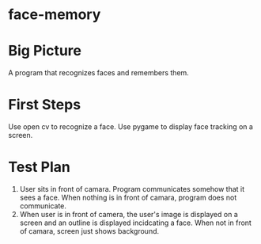 # face-memory

# Big Picture
A program that recognizes faces and remembers them. 

# First Steps
Use open cv to recognize a face.
Use pygame to display face tracking on a screen.

# Test Plan
1. User sits in front of camara. Program communicates somehow that it sees a face. When nothing is in front of camara, program does not communicate.
2. When user is in front of camera, the user's image is displayed on a screen and an outline is displayed incidcating a face. When not in front of camara, screen just shows background.
